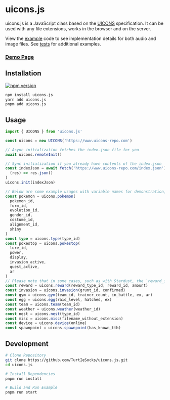 # uicons.js

uicons.js is a JavaScript class based on the [UICONS](https://github.com/UIcons/UIcons) specification. It can be used with any file extensions, works in the browser and on the server.

View the [example](./example/) code to see implementation details for both audio and image files. See [tests](./src/uicons.test.ts) for additional examples.

### [Demo Page](https://turtiesocks.github.io/uicons.js/)

## Installation

[![npm version](https://badge.fury.io/js/uicons.js.svg)](https://badge.fury.io/js/uicons.js)

```bash
npm install uicons.js
yarn add uicons.js
pnpm add uicons.js
```

## Usage

```typescript
import { UICONS } from 'uicons.js'

const uicons = new UICONS('https://www.uicons-repo.com')

// Async initialization fetches the index.json file for you
await uicons.remoteInit()

// Sync initialization if you already have contents of the index.json
const indexJson = await fetch('https://www.uicons-repo.com/index.json').then(
  (res) => res.json()
)
uicons.init(indexJson)

// Below are some example usages with variable names for demonstration, see intellisense in your IDE for type information
const pokemon = uicons.pokemon(
  pokemon_id,
  form_id,
  evolution_id,
  gender_id,
  costume_id,
  alignment_id,
  shiny
)
const type = uicons.type(type_id)
const pokestop = uicons.pokestop(
  lure_id,
  power,
  display,
  invasion_active,
  quest_active,
  ar
)
// Please note that in some cases, such as with Stardust, the `reward_id` is the `amount` of the reward
const reward = uicons.reward(reward_type_id, reward_id, amount)
const invasion = uicons.invasion(grunt_id, confirmed)
const gym = uicons.gym(team_id, trainer_count, in_battle, ex, ar)
const egg = uicons.egg(raid_level, hatched, ex)
const team = uicons.team(team_id)
const weather = uicons.weather(weather_id)
const nest = uicons.nest(type_id)
const misc = uicons.misc(filename_without_extension)
const device = uicons.device(online)
const spawnpoint = uicons.spawnpoint(has_known_tth)
```

## Development

```bash
# Clone Repository
git clone https://github.com/TurtIeSocks/uicons.js.git
cd uicons.js

# Install Dependencies
pnpm run install

# Build and Run Example
pnpm run start
```
